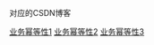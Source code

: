 对应的CSDN博客

[业务幂等性1](https://blog.csdn.net/qq_54698124/article/details/144399219)
[业务幂等性2](https://blog.csdn.net/qq_54698124/article/details/144445528)
[业务幂等性3](https://blog.csdn.net/qq_54698124/article/details/144506860)
